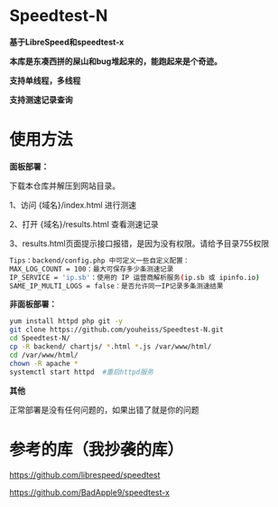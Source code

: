 # Speedtest-N

**基于LibreSpeed和speedtest-x**

**本库是东凑西拼的屎山和bug堆起来的，能跑起来是个奇迹。**

**支持单线程，多线程**

**支持测速记录查询**

# 使用方法

**面板部署：**

下载本仓库并解压到网站目录。

1、访问 {域名}/index.html 进行测速

2、打开 {域名}/results.html 查看测速记录

3、results.html页面提示接口报错，是因为没有权限。请给予目录755权限

```bash
Tips：backend/config.php 中可定义一些自定义配置：
MAX_LOG_COUNT = 100：最大可保存多少条测速记录
IP_SERVICE = 'ip.sb'：使用的 IP 运营商解析服务(ip.sb 或 ipinfo.io)
SAME_IP_MULTI_LOGS = false：是否允许同一IP记录多条测速结果
```
**非面板部署：**
```bash
yum install httpd php git -y
git clone https://github.com/youheiss/Speedtest-N.git
cd Speedtest-N/
cp -R backend/ chartjs/ *.html *.js /var/www/html/
cd /var/www/html/
chown -R apache *
systemctl start httpd  #重启httpd服务
```
**其他**

正常部署是没有任何问题的，如果出错了就是你的问题

# 参考的库（我抄袭的库）

https://github.com/librespeed/speedtest

https://github.com/BadApple9/speedtest-x
